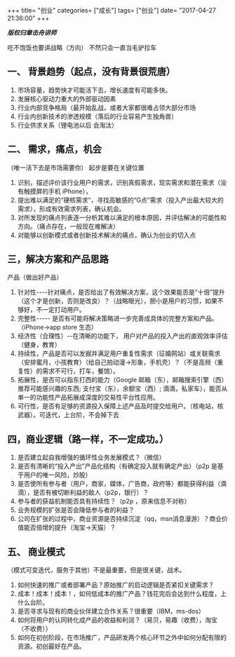 +++
title= "创业"
categories= ["成长"]
tags= ["创业"]
date= "2017-04-27 21:36:00"
+++

___版权归章击舟讲师___


吃不饱饭也要讲战略（方向）
不然只会一直当毛驴拉车

## 一、 背景趋势（起点，没有背景很荒唐）

1. 市场容量，趋势快才可能活下去，增长速度有可能多快。
2. 发展核心驱动力重大的外部驱动因素
3. 行业内部竞争格局（最开始乱战，或者大家都很难占领大部分市场
4. 行业内创新技术的渗透规模（落后的行业容易产生独角兽）
5. 行业供求关系（锂电池以后 会淘汰）


## 二、 需求，痛点，机会

（唯一活下去是市场需要你）
起步是要在关键位置

1. 识别，描述评价该行业用户的需求，识别真假需求，现实需求和潜在需求（没有触摸屏的手机 iPhone），
2. 提出难以满足的“硬核需求”，寻找高敏感的“G点”需求（投入产出最大较大的需求），形成有效需求列表，确认机会。
3. 对所发现的痛点列表逐一分析其难以满足的根本原因，并评估解决的可能性和方向。（痛点存在，一般现在难解决）
4. 对能够以创新模式或者创新技术解决的痛点，确认为创业的切入点

## 三，解决方案和产品思路

产品（做出好产品）

1. 针对性----针对痛点，是否给出了有效解决方案，这个效果能否是“十倍”提升（这个才是创新，否则是改良）？（战略眼光），胆小是用户的习惯，如果不够好，不一定打动用户。
2. 完整性----- 是否有可能将解决策略进一步完善成具体的完整方案和产品。（iPhone->app store 生态）
3. 经济性（合理性）--在清晰的功能下， 用户对产品的投入产出的直观效率评估（健身，教育）
4. 持续性，产品是否可以发掘并满足用户重复性需求（征婚网站）或关联需求（安排蜜月，小孩教育）（给自己拍动漫->形象，手机壳）？（不是高频（重复性）的需求不可行，打车，餐馆）。
5. 拓展性，是否可以指东打西的能力（Google 邮箱（东），邮箱搜索引擎（西）推荐可能感兴趣的东西; 支付宝（东），余额宝（西）; 滴滴，私家车），能否从单一的功能性产品拓展成深度的交易性平台性应用。
6. 可行性，是否有足够的资源投入保障上述产品及时提交给用户。（核电站，核武器）。可迭代，上台阶，不会掉下去


## 四，商业逻辑（路一样，不一定成功。）
1. 是否建立起自我增强的循环性业务发展模式？（微信）
2. 是否有清晰的“投入产出”产品化结构（有确定投入就有确定产出）（p2p 是基于用户的唯一风险，炒股）
3. 是否使所有参与者（用户，商家，媒体，广告商，政府等）都能获得利益（滴滴），是否有被切断利益的敌人（p2p，银行）？
4. 参与者的获益机制能否具有持续性？（p2p ，原来信息不对称）
5. 业务规模的扩张是否会降低参与者的利益？
6. 公司在扩张的过程中，商业资源是否持续沉淀（qq，msn消息漫游）？商业价值能否倍增的提升（淘宝->天猫）？

## 五、 商业模式

（模式可变迭代，服务于其他）不是最重要，但是很关键，战术。

1. 如何快速的推广或者部署产品？原始推广的启动逻辑是否紧扣关键需求？
2. 成本！成本！成本！，如何低成本的推广产品？钱花完后会达到什么程度，上什么台阶。
3. 是否寻求与现有的商业伙伴建立合作关系？很重要（IBM，ms-dos）
4. 如何将用户的认同转化成产品的收益和利润？（易贝，易趣（收费），淘宝（不收费））
5. 如何在初创阶段，在市场推广，产品研发两个核心环节之外中如何分配有限的资源。初创最好在产品。


